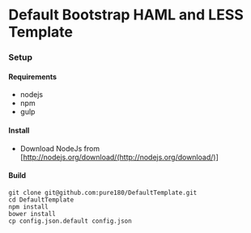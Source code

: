 # Default Bootstrap HAML and LESS Template

### Setup
#### Requirements

* nodejs
* npm
* gulp

#### Install 
* Download NodeJs from [http://nodejs.org/download/(http://nodejs.org/download/)]


#### Build
```
git clone git@github.com:pure180/DefaultTemplate.git
cd DefaultTemplate
npm install
bower install
cp config.json.default config.json